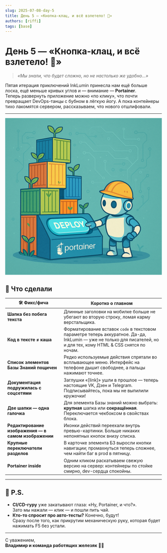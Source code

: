 ```yaml
---
slug: 2025-07-08-day-5
title: День 5 — «Кнопка-клац, и всё взлетело! 🚀»
authors: [riffi]
tags: [base]
---
```


# День 5 — «Кнопка-клац, и всё взлетело! 🚀»

> *«Мы знали, что будет сложно, но не настолько же удобно…»*

Пятая итерация приключений InkLumin принесла нам ещё больше лоска, ещё меньше кривых углов и — внимание — **Portainer**.  
Теперь развернуть приложение можно «по клику», что почти превращает DevOps-танцы с бубном в лёгкую йогу. А пока контейнеры тихо лакомятся сервером, рассказываем, что нового отшлифовали.

---

![Тадам](./day5.png)

## 🚀 Что сделали

| 🛠️ Фикс/фича                                        | Коротко о главном |
|------------------------------------------------------|------------------|
| **Шапка без побега текста**                          | Длинные заголовки на мобилке больше не убегают во вторую строку, ломая карму верстальщика. |
| **Код в тексте ≠ каша**                              | Форматирование вставок `code` в текстовом параметре теперь аккуратное. Да-да, InkLumin — уже не только для писателей, но и для тех, кому HTML & CSS снятся по ночам. |
| **Список элементов Базы Знаний пощичен**             | Редко используемые действия спрятали во всплывающее меню. Интерфейс на телефоне дышит свободнее, а пальцы нажимают точнее. |
| **Документация подружилась с соцсетями**             | Заглушки «[link]» ушли в прошлое — теперь настоящие VK, Дзен и Telegram. Подписывайтесь, пока мы не выпилили кружочки! |
| **Две шапки — одна галочка**                         | Для элемента Базы знаний можно выбрать: **крупная** шапка или **сокращённая**. Переключается чекбоксом в свойствах блока. |
| **Редактирование изображения — в самом изображении** | Иконки действий переехали внутрь превью-картинки. Больше никаких непонятных кнопок внизу списка. |
| **Крупные переключатели разделов**                   | В карточке элемента БЗ выросли кнопки навигации; промахнуться теперь сложнее, чем найти баг в prod в пятницу. |
| **Portainer inside**                                 | Одним кликом раскатываем свежую версию на сервер: контейнеры по стойке смирно, dev-сердца спокойны. |

---

## 🤔 P.S.

* **CI/CD-гуру** уже закатывают глаза: «Ну, Portainer, и что?».  
  Зато мы нажали — *клик* — и пошли пить чай.
* **Кто-то спросит про авто-тесты?** Конечно, будут!  
  Сразу после того, как прикрутим механическую руку, которая будет нажимать F5 без устали.

---

С уважением,  
**Владимир и команда работящих железяк** 🤖🔧
